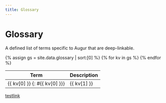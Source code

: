 ```yaml
---
title: Glossary
---
```

# Glossary

A defined list of terms specific to Augur that are deep-linkable.

<table>
<thead><tr><th>Term</th><th>Description</th></tr></thead>
<tbody>
{% assign gs = site.data.glossary | sort:[0] %}
{% for kv in gs %}
<tr> 
  <td>
    {{ kv[0] }} 
    {: #{{ kv[0] }}}
  </td>
  <td> {{ kv[1] }} </td>
</tr>
{% endfor %}
</tbody>
</table>


[testlink](#Test)
